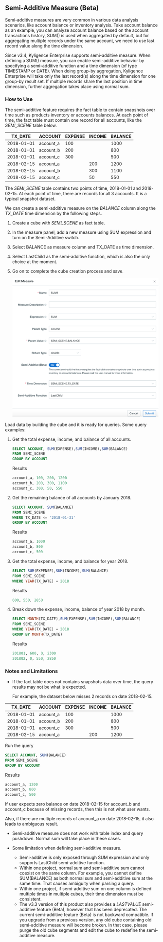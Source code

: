 ## Semi-Additive Measure (Beta)

Semi-additive measures are very common in various data analysis scenarios, like account balance or inventory analysis. Take account balance as an example, you can analyze account balance based on the account transactions history, SUM() is used when aggregated by default, but for aggregating multiple records under the same account, we need to use last record value along the time dimension.

Since v3.4, Kyligence Enterprise supports semi-additive measure. When defining a SUM() measure, you can enable semi-additive behavior by specifying a semi-additive function and a time dimension (of type TIMESTAMP or DATE). When doing group-by aggregation, Kyligence Enterprise will take only the last record(s) along the time dimension for one group-by result set. If multiple records share the last position in time dimension, further aggregation takes place using normal sum.

### How to Use

The semi-additive feature requires the fact table to contain snapshots over time such as products inventory or accounts balances. At each point of time, the fact table must contain one record for all accounts, like the *SEMI_SCENE* table below.

| TX_DATE    | ACCOUNT   | EXPENSE | INCOME | BALANCE |
| ---------- | --------- | ------- | ------ | ------- |
| 2018-01-01 | account_a | 100     |        | 1000    |
| 2018-01-01 | account_b | 200     |        | 800     |
| 2018-01-01 | account_c | 300     |        | 500     |
| 2018-02-15 | account_a |         | 200    | 1200    |
| 2018-02-15 | account_b |         | 300    | 1100    |
| 2018-02-15 | account_c |         | 50     | 550     |

The *SEMI_SCENE* table contains two points of time, 2018-01-01 and 2018-02-15. At each point of time, there are records for all 3 accounts. It is a typical snapshot dataset.

We can create a semi-additive measure on the *BALANCE* column along the *TX_DATE* time dimension by the following steps.

1. Create a cube with *SEMI_SCENE* as fact table.
2. In the measure panel, add a new measure using SUM expression and turn on the Semi-Additive switch.
3. Select BALANCE as measure column and TX_DATE as time dimension.
4. Select LastChild as the semi-additive function, which is also the only choice at the moment.
5. Go on to complete the cube creation process and save.

   ![Create measure](../images/semi_sum.en.png)



Load data by building the cube and it is ready for queries. Some query examples:

1. Get the total expense, income, and balance of all accounts.

   ```sql
   SELECT ACCOUNT, SUM(EXPENSE),SUM(INCOME),SUM(BALANCE)
   FROM SEMI_SCENE
   GROUP BY ACCOUNT
   ```

   Results

   ```sql
   account_a, 100, 200, 1200
   account_b, 200, 300, 1100
   account_c, 300, 50, 550
   ```

2. Get the remaining balance of all accounts by January 2018.

   ```sql
   SELECT ACCOUNT, SUM(BALANCE)
   FROM SEMI_SCENE
   WHERE TX_DATE <= '2018-01-31'
   GROUP BY ACCOUNT
   ```
   
   Results
   
   ```sql
   account_a, 1000
   account_b, 800
   account_c, 500
   ```
   
3. Get the total expense, income, and balance for year 2018.

   ```sql
   SELECT SUM(EXPENSE),SUM(INCOME),SUM(BALANCE)
   FROM SEMI_SCENE
   WHERE YEAR(TX_DATE) = 2018
   ```

   Results

   ```sql
   600, 550, 2850
   ```

4. Break down the expense, income, balance of year 2018 by month.

   ```sql
   SELECT MONTH(TX_DATE),SUM(EXPENSE),SUM(INCOME),SUM(BALANCE)
   FROM SEMI_SCENE
   WHERE YEAR(TX_DATE) = 2018
   GROUP BY MONTH(TX_DATE)
   ```

   Results

   ```sql
   201801, 600, 0, 2300
   201802, 0, 550, 2850
   ```



### Notes and Limitations

- If the fact table does not contains snapshots data over time, the query results may not be what is expected.
  
  For example, the dataset below misses 2 records on date 2018-02-15.
  
| TX_DATE    | ACCOUNT   | EXPENSE | INCOME | BALANCE |
| ---------- | --------- | ------- | ------ | ------- |
| 2018-01-01 | account_a | 100     |        | 1000    |
| 2018-01-01 | account_b | 200     |        | 800     |
| 2018-01-01 | account_c | 300     |        | 500     |
| 2018-02-15 | account_a |         | 200    | 1200    |
  
  Run the query
  
  ```sql
  SELECT ACCOUNT, SUM(BALANCE)
  FROM SEMI_SCENE
  GROUP BY ACCOUNT
  ```
  
  Results
  
  ```sql
  account_a, 1200
  account_b, 800
  account_c, 500
  ```

  If user expects zero balance on date 2018-02-15 for account_b and account_c because of missing records, then this is not what user wants.

  Also, if there are multiple records of account_a on date 2018-02-15, it also leads to ambiguous result.
  
- Semi-additive measure does not work with table index and query pushdown. Normal sum will take place in these cases. 

- Some limitation when defining semi-additive measure.

  - Semi-additive is only exposed through SUM expression and only supports LastChild semi-additive function.
  - Within one project, normal sum and semi-additive sum cannot coexist on the same column. For example, you cannot define SUM(BALANCE) as both normal sum and semi-additive sum at the same time. That causes ambiguity when parsing a query.
  - Within one project, if semi-additive sum on one column is defined multiple times in multiple cubes, their time dimension must be consistent.
  - The v3.3 version of this product also provides a *LASTVALUE* semi-additive feature (Beta), however that has been deprecated. The current semi-additive feature (Beta) is not backward compatible. If you upgrade from a previous version, any old cube containing old semi-additive measure will become broken. In that case, please purge the old cube segments and edit the cube to redefine the semi-additive measure.


